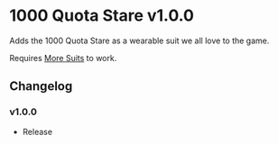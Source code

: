 # 1000 Quota Stare v1.0.0

Adds the 1000 Quota Stare as a wearable suit we all love to the game.

Requires [More Suits](https://thunderstore.io/c/lethal-company/p/x753/More_Suits/) to work.

## Changelog

### v1.0.0

- Release